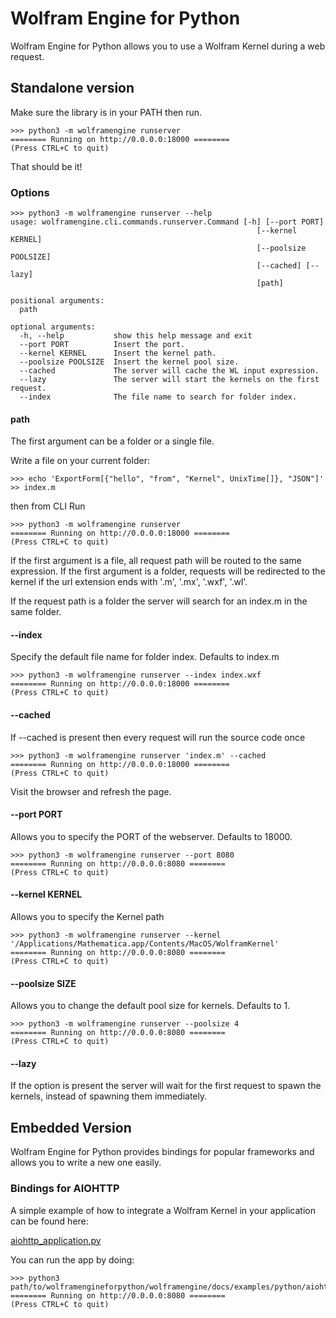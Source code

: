# Wolfram Engine for Python

Wolfram Engine for Python allows you to use a Wolfram Kernel during a web request.

## Standalone version

Make sure the library is in your PATH then run.

```
>>> python3 -m wolframengine runserver
======== Running on http://0.0.0.0:18000 ========
(Press CTRL+C to quit)
```

That should be it!

### Options

```
>>> python3 -m wolframengine runserver --help
usage: wolframengine.cli.commands.runserver.Command [-h] [--port PORT]
                                                       [--kernel KERNEL]
                                                       [--poolsize POOLSIZE]
                                                       [--cached] [--lazy]
                                                       [path]

positional arguments:
  path

optional arguments:
  -h, --help           show this help message and exit
  --port PORT          Insert the port.
  --kernel KERNEL      Insert the kernel path.
  --poolsize POOLSIZE  Insert the kernel pool size.
  --cached             The server will cache the WL input expression.
  --lazy               The server will start the kernels on the first request.
  --index              The file name to search for folder index.
```

#### path

The first argument can be a folder or a single file.

Write a file on your current folder:

```
>>> echo 'ExportForm[{"hello", "from", "Kernel", UnixTime[]}, "JSON"]' >> index.m
```

then from CLI Run

```
>>> python3 -m wolframengine runserver
======== Running on http://0.0.0.0:18000 ========
(Press CTRL+C to quit)
```

If the first argument is a file, all request path will be routed to the same expression.
If the first argument is a folder, requests will be redirected to the kernel if the url extension ends with '.m', '.mx', '.wxf', '.wl'.

If the request path is a folder the server will search for an index.m in the same folder.

#### --index

Specify the default file name for folder index.
Defaults to index.m

```
>>> python3 -m wolframengine runserver --index index.wxf
======== Running on http://0.0.0.0:18000 ========
(Press CTRL+C to quit)
```


#### --cached

If --cached is present then every request will run the source code once

```
>>> python3 -m wolframengine runserver 'index.m' --cached
======== Running on http://0.0.0.0:18000 ========
(Press CTRL+C to quit)
```

Visit the browser and refresh the page.


#### --port PORT

Allows you to specify the PORT of the webserver. Defaults to 18000.

```
>>> python3 -m wolframengine runserver --port 8080
======== Running on http://0.0.0.0:8080 ========
(Press CTRL+C to quit)
```

#### --kernel KERNEL

Allows you to specify the Kernel path

```
>>> python3 -m wolframengine runserver --kernel '/Applications/Mathematica.app/Contents/MacOS/WolframKernel'
======== Running on http://0.0.0.0:8080 ========
(Press CTRL+C to quit)
```

#### --poolsize SIZE

Allows you to change the default pool size for kernels. Defaults to 1.

```
>>> python3 -m wolframengine runserver --poolsize 4
======== Running on http://0.0.0.0:8080 ========
(Press CTRL+C to quit)
```


#### --lazy 

If the option is present the server will wait for the first request to spawn the kernels, instead of spawning them immediately.

## Embedded Version

Wolfram Engine for Python provides bindings for popular frameworks and allows you to write a new one easily.

### Bindings for AIOHTTP

A simple example of how to integrate a Wolfram Kernel in your application can be found here:

[aiohttp_application.py](https://stash.wolfram.com/projects/LCL/repos/wolframengineforpython/browse/wolframengine/docs/examples/python/aiohttp_application.py)

You can run the app by doing:

```
>>> python3 path/to/wolframengineforpython/wolframengine/docs/examples/python/aiohttp_application.py
======== Running on http://0.0.0.0:8080 ========
(Press CTRL+C to quit)
```